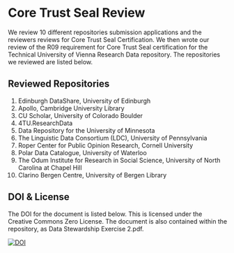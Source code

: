 # Core Trust Seal Review
We review 10 different repositories submission applications and the reviewers reviews for Core Trust Seal Certification. We then wrote our review of the R09 requirement for Core Trust Seal certification for the Technical University of Vienna Research Data repository. The repositories we reviewed are listed below.
## Reviewed Repositories
1. Edinburgh DataShare, University of Edinburgh
2. Apollo, Cambridge University Library
3. CU Scholar, University of Colorado Boulder
4. 4TU.ResearchData
5. Data Repository for the University of Minnesota
6. The Linguistic Data Consortium (LDC), University of Pennsylvania
7. Roper Center for Public Opinion Research, Cornell University
8. Polar Data Catalogue, University of Waterloo
9. The Odum Institute for Research in Social Science, University of North Carolina at Chapel Hill
10. Clarino Bergen Centre, University of Bergen Library

## DOI & License

The DOI for the document is listed below. This is licensed under the Creative Commons Zero License. The document is also contained within the repository, as Data Stewardship Exercise 2.pdf.

[![DOI](https://zenodo.org/badge/DOI/10.5281/zenodo.8128391.svg)](https://doi.org/10.5281/zenodo.8128391)


